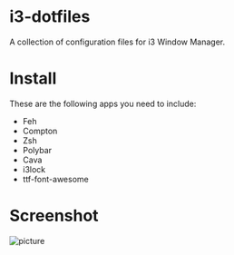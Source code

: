 # i3-dotfiles
A collection of configuration files for i3 Window Manager. 


# Install
These are the following apps you need to include:
- Feh
- Compton
- Zsh
- Polybar
- Cava
- i3lock 
- ttf-font-awesome


# Screenshot
![picture](https://user-images.githubusercontent.com/26845086/62271365-106aa380-b3fe-11e9-949a-79df3ebc74f4.png)
